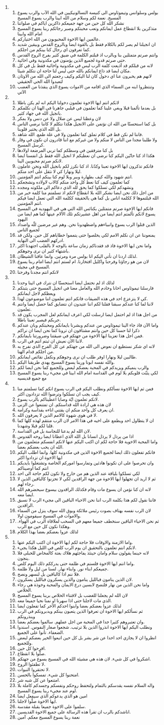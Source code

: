 <ol>
  <li>
    <ol>
      <li>بولس وسلوانس وتيموثاوس الى كنيسة التسالونيكيين في الله الآب والرب يسوع المسيح. نعمة لكم وسلام من الله ابينا والرب يسوع المسيح</li>
      <li>نشكر الله كل حين من جهة جميعكم ذاكرين اياكم في صلواتنا</li>
      <li>متذكرين بلا انقطاع عمل ايمانكم وتعب محبتكم وصبر رجائكم ربنا يسوع المسيح امام الله وابينا</li>
      <li>عالمين ايها الاخوة المحبوبون من الله اختياركم.</li>
      <li>ان انجيلنا لم يصر لكم بالكلام فقط بل بالقوة ايضا وبالروح القدس وبيقين شديد كما تعرفون اي رجال كنا بينكم من اجلكم.</li>
      <li>وانتم صرتم متمثلين بنا وبالرب اذ قبلتم الكلمة في ضيق كثير بفرح الروح القدس</li>
      <li>حتى صرتم قدوة لجميع الذين يؤمنون في مكدونية وفي اخائية.</li>
      <li>لانه من قبلكم قد أذيعت كلمة الرب ليس في مكدونية واخائية فقط بل في كل مكان ايضا قد ذاع ايمانكم بالله حتى ليس لنا حاجة ان نتكلم شيئا.</li>
      <li>لانهم هم يخبرون عنا اي دخول كان لنا اليكم وكيف رجعتم الى الله من الاوثان لتعبدوا الله الحي الحقيقي</li>
      <li>وتنتظروا ابنه من السماء الذي اقامه من الاموات يسوع الذي ينقذنا من الغضب الآتي</li>
    </ol>
  </li>
  <li>
    <ol>
      <li>لانكم انتم ايها الاخوة تعلمون دخولنا اليكم انه لم يكن باطلا</li>
      <li>بل بعدما تألمنا قبلا وبغي علينا كما تعلمون في فيلبي جاهرنا في الهنا ان نكلمكم بانجيل الله في جهاد كثير.</li>
      <li>لان وعظنا ليس عن ضلال ولا عن دنس ولا بمكر</li>
      <li>بل كما استحسنّا من الله ان نؤتمن على الانجيل هكذا نتكلم لا كاننا نرضي الناس بل الله الذي يختبر قلوبنا.</li>
      <li>فاننا لم نكن قط في كلام تملق كما تعلمون ولا في علة طمع. الله شاهد.</li>
      <li>ولا طلبنا مجدا من الناس لا منكم ولا من غيركم مع اننا قادرون ان نكون في وقار كرسل المسيح.</li>
      <li>بل كنا مترفقين في وسطكم كما تربي المرضعة اولادها</li>
      <li>هكذا اذ كنا حانّين اليكم كنا نرضى ان نعطيكم لا انجيل الله فقط بل انفسنا ايضا لانكم صرتم محبوبين الينا.</li>
      <li>فانكم تذكرون ايها الاخوة تعبنا وكدّنا. اذ كنا نكرز لكم بانجيل الله ونحن عاملون ليلا ونهارا كي لا نثقل على احد منكم.</li>
      <li>انتم شهود والله كيف بطهارة وببر وبلا لوم كنا بينكم انتم المؤمنين.</li>
      <li>كما تعلمون كيف كنا نعظ كل واحد منكم كالاب لاولاده ونشجعكم</li>
      <li>ونشهدكم لكي تسلكوا كما يحق لله الذي دعاكم الى ملكوته ومجده</li>
      <li>من اجل ذلك نحن ايضا نشكر الله بلا انقطاع لانكم اذ تسلمتم منا كلمة خبر من الله قبلتموها لا ككلمة اناس بل كما هي بالحقيقة ككلمة الله التي تعمل ايضا فيكم انتم المؤمنين.</li>
      <li>فانكم ايها الاخوة صرتم متمثلين بكنائس الله التي هي في اليهودية في المسيح يسوع لانكم تألمتم انتم ايضا من اهل عشيرتكم تلك الآلام عينها كما هم ايضا من اليهود</li>
      <li>الذين قتلوا الرب يسوع وانبياءهم واضطهدونا نحن. وهم غير مرضين للّه واضداد لجميع الناس</li>
      <li>يمنعوننا عن ان نكلم الامم لكي يخلصوا حتى يتمموا خطاياهم كل حين. ولكن قد ادركهم الغضب الى النهاية.</li>
      <li>واما نحن ايها الاخوة فاذ قد فقدناكم زمان ساعة بالوجه لا بالقلب اجتهدنا اكثر باشتهاء كثير ان نرى وجوهكم.</li>
      <li>لذلك اردنا ان نأتي اليكم انا بولس مرة ومرتين. وانما عاقنا الشيطان.</li>
      <li>لان من هو رجاؤنا وفرحنا واكليل افتخارنا. ام لستم انتم ايضا امام ربنا يسوع المسيح في مجيئه.</li>
      <li>لانكم انتم مجدنا وفرحنا</li>
    </ol>
  </li>
  <li>
    <ol>
      <li>لذلك اذ لم نحتمل ايضا استحسنّا ان نترك في اثينا وحدنا</li>
      <li>فارسلنا تيموثاوس اخانا وخادم الله والعامل معنا في انجيل المسيح حتى يثبتكم ويعظكم لاجل ايمانكم</li>
      <li>كي لا يتزعزع احد في هذه الضيقات فانكم انتم تعلمون اننا موضوعون لهذا.</li>
      <li>لاننا لما كنا عندكم سبقنا فقلنا لكم اننا عتيدون ان نتضايق كما حصل ايضا وانتم تعلمون.</li>
      <li>من اجل هذا اذ لم احتمل ايضا ارسلت لكي اعرف ايمانكم لعل المجرب يكون قد جربكم فيصير تعبنا باطلا.</li>
      <li>واما الآن فاذ جاء الينا تيموثاوس من عندكم وبشرنا بايمانكم ومحبتكم وبان عندكم ذكرا لنا حسنا كل حين وانتم مشتاقون ان ترونا كما نحن ايضا ان نراكم</li>
      <li>فمن اجل هذا تعزينا ايها الاخوة من جهتكم في ضيقتنا وضرورتنا بايمانكم.</li>
      <li>لاننا الآن نعيش ان ثبتم انتم في الرب.</li>
      <li>لانه اي شكر نستطيع ان نعوض الى الله من جهتكم عن كل الفرح الذي نفرح به من اجلكم قدام الهنا.</li>
      <li>طالبين ليلا ونهارا اوفر طلب ان نرى وجوهكم ونكمل نقائص ايمانكم.</li>
      <li>والله نفسه ابونا وربنا يسوع المسيح يهدي طريقنا اليكم.</li>
      <li>والرب ينميكم ويزيدكم في المحبة بعضكم لبعض وللجميع كما نحن ايضا لكم</li>
      <li>لكي يثبّت قلوبكم بلا لوم في القداسة امام الله ابينا في مجيء ربنا يسوع المسيح مع جميع قديسيه</li>
    </ol>
  </li>
  <li>
    <ol>
      <li>فمن ثم ايها الاخوة نسألكم ونطلب اليكم في الرب يسوع انكم كما تسلمتم منا كيف يجب ان تسلكوا وترضوا الله تزدادون اكثر.</li>
      <li>لانكم تعلمون ايّة وصايا اعطيناكم بالرب يسوع.</li>
      <li>لان هذه هي ارادة الله قداستكم. ان تمتنعوا عن الزنى</li>
      <li>ان يعرف كل واحد منكم ان يقتني اناءه بقداسة وكرامة.</li>
      <li>لا في هوى شهوة كالامم الذين لا يعرفون الله.</li>
      <li>ان لا يتطاول احد ويطمع على اخيه في هذا الامر لان الرب منتقم لهذه كلها كما قلنا لكم قبلا وشهدنا.</li>
      <li>لان الله لم يدعنا للنجاسة بل في القداسة.</li>
      <li>اذا من يرذل لا يرذل انسانا بل الله الذي اعطانا ايضا روحه القدوس</li>
      <li>واما المحبة الاخوية فلا حاجة لكم ان اكتب اليكم عنها لانكم انفسكم متعلمون من الله ان يحب بعضكم بعضا.</li>
      <li>فانكم تفعلون ذلك ايضا لجميع الاخوة الذين في مكدونية كلها. وانما اطلب اليكم ايها الاخوة ان تزدادوا اكثر</li>
      <li>وان تحرصوا على ان تكونوا هادئين وتمارسوا اموركم الخاصة وتشتغلوا بايديكم انتم كما اوصيناكم</li>
      <li>لكي تسلكوا بلياقة عند الذين هم من خارج ولا تكون لكم حاجة الى احد</li>
      <li>ثم لا اريد ان تجهلوا ايها الاخوة من جهة الراقدين لكي لا تحزنوا كالباقين الذين لا رجاء لهم.</li>
      <li>لانه ان كنا نؤمن ان يسوع مات وقام فكذلك الراقدون بيسوع سيحضرهم الله ايضا معه.</li>
      <li>فاننا نقول لكم هذا بكلمة الرب اننا نحن الاحياء الباقين الى مجيء الرب لا نسبق الراقدين.</li>
      <li>لان الرب نفسه بهتاف بصوت رئيس ملائكة وبوق الله سوف ينزل من السماء والاموات في المسيح سيقومون اولا.</li>
      <li>ثم نحن الاحياء الباقين سنخطف جميعا معهم في السحب لملاقاة الرب في الهواء. وهكذا نكون كل حين مع الرب.</li>
      <li>لذلك عزوا بعضكم بعضا بهذا الكلام</li>
    </ol>
  </li>
  <li>
    <ol>
      <li>واما الازمنة والاوقات فلا حاجة لكم ايها الاخوة ان اكتب اليكم عنها.</li>
      <li>لانكم انتم تعلمون بالتحقيق ان يوم الرب كلص في الليل هكذا يجيء.</li>
      <li>لانه حينما يقولون سلام وامان حينئذ يفاجئهم هلاك بغتة كالمخاض للحبلى فلا ينجون.</li>
      <li>واما انتم ايها الاخوة فلستم في ظلمة حتى يدرككم ذلك اليوم كلص.</li>
      <li>جميعكم ابناء نور. وابناء نهار. لسنا من ليل ولا ظلمة.</li>
      <li>فلا ننم اذا كالباقين بل لنسهر ونصح.</li>
      <li>لان الذين ينامون فبالليل ينامون والذين يسكرون فبالليل يسكرون.</li>
      <li>واما نحن الذين من نهار فلنصح لابسين درع الايمان والمحبة وخوذة هي رجاء الخلاص.</li>
      <li>لان الله لم يجعلنا للغضب بل لاقتناء الخلاص بربنا يسوع المسيح</li>
      <li>الذي مات لاجلنا حتى اذا سهرنا او نمنا نحيا جميعا معه.</li>
      <li>لذلك عزوا بعضكم بعضا وابنوا احدكم الآخر كما تفعلون ايضا</li>
      <li>ثم نسألكم ايها الاخوة ان تعرفوا الذين يتعبون بينكم ويدبرونكم في الرب وينذرونكم</li>
      <li>وان تعتبروهم كثيرا جدا في المحبة من اجل عملهم. سالموا بعضكم بعضا.</li>
      <li>ونطلب اليكم ايها الاخوة انذروا الذين بلا ترتيب. شجعوا صغار النفوس. اسندوا الضعفاء. تأنوا على الجميع.</li>
      <li>انظروا ان لا يجازي احد احدا عن شر بشر بل كل حين اتبعوا الخير بعضكم لبعض وللجميع.</li>
      <li>افرحوا كل حين.</li>
      <li>صلّوا بلا انقطاع.</li>
      <li>اشكروا في كل شيء. لان هذه هي مشيئة الله في المسيح يسوع من جهتكم.</li>
      <li>لا تطفئوا الروح.</li>
      <li>لا تحتقروا النبوات.</li>
      <li>امتحنوا كل شيء. تمسكوا بالحسن.</li>
      <li>امتنعوا عن كل شبه شر.</li>
      <li>واله السلام نفسه يقدسكم بالتمام ولتحفظ روحكم ونفسكم وجسدكم كاملة بلا لوم عند مجيء ربنا يسوع المسيح.</li>
      <li>امين هو الذي يدعوكم الذي سيفعل ايضا</li>
      <li>ايها الاخوة صلّوا لاجلنا.</li>
      <li>سلموا على الاخوة جميعا بقبلة مقدسة.</li>
      <li>اناشدكم بالرب ان تقرأ هذه الرسالة على جميع الاخوة القديسين.</li>
      <li>نعمة ربنا يسوع المسيح معكم. آمين</li>
    </ol>
  </li>
</ol>
